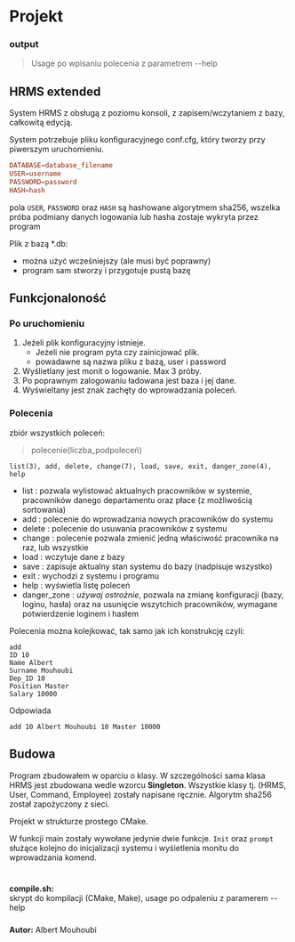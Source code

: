 # Projekt

### output
 > Usage po wpisaniu polecenia z parametrem --help

## HRMS extended

System HRMS z obsługą z poziomu konsoli, z zapisem/wczytaniem z bazy, całkowitą edycją.

System potrzebuje pliku konfiguracyjnego conf.cfg, który tworzy przy piwerszym uruchomieniu.

```conf
DATABASE=database_filename
USER=username
PASSWORD=password
HASH=hash
```

pola `USER`, `PASSWORD` oraz `HASH` są hashowane algorytmem sha256, wszelka próba podmiany danych logowania lub hasha zostaje wykryta przez program

Plik z bazą \*.db:

* można użyć wcześniejszy (ale musi być poprawny)
* program sam stworzy i przygotuje pustą bazę

## Funkcjonaloność

### Po uruchomieniu

1. Jeżeli plik konfiguracyjny istnieje.
    * Jeżeli nie program pyta czy zainicjować plik.
    * powadawne są nazwa pliku z bazą, user i password
2. Wyślietlany jest monit o logowanie. Max 3 próby.
3. Po poprawnym zalogowaniu ładowana jest baza i jej dane.
4. Wyświeltany jest znak zachęty do wprowadzania poleceń.

### Polecenia

zbiór wszystkich poleceń:
> polecenie(liczba_podpoleceń)
```
list(3), add, delete, change(7), load, save, exit, danger_zone(4), help
```

* list : pozwala wylistować aktualnych pracowników w systemie, pracowników danego departamentu oraz płace (z możliwością sortowania)
* add : polecenie do wprowadzania nowych pracowników do systemu
* delete : polecenie do usuwania pracowników z systemu
* change : polecenie pozwala zmienić jedną właściwość pracownika na raz, lub wszystkie
* load : wczytuje dane z bazy
* save : zapisuje aktualny stan systemu do bazy (nadpisuje wszystko)
* exit : wychodzi z systemu i programu
* help : wyświetla listę poleceń
* danger_zone : *używaj ostrożnie*, pozwala na zmianę konfiguracji (bazy, loginu, hasła) oraz na usunięcie wszytchich pracowników, wymagane potwierdzenie loginem i hasłem

Polecenia można kolejkować, tak samo jak ich konstrukcję czyli:

```
add
ID 10
Name Albert
Surname Mouhoubi
Dep_ID 10
Position Master
Salary 10000
```

Odpowiada
```
add 10 Albert Mouhoubi 10 Master 10000
```

## Budowa

Program zbudowałem w oparciu o klasy. W szczególności sama klasa HRMS jest zbudowana wedle wzorcu **Singleton**. Wszystkie klasy tj. (HRMS, User, Command, Employee) zostały napisane ręcznie. Algorytm sha256 został zapożyczony z sieci.

Projekt w strukturze prostego CMake.

W funkcji main zostały wywołane jedynie dwie funkcje. `Init` oraz `prompt` służące kolejno do inicjalizacji systemu i wyśietlenia monitu do wprowadzania komend.

#

**compile\.sh:**\
skrypt do kompilacji (CMake, Make), usage po odpaleniu z paramerem --help

###

**Autor:** Albert Mouhoubi
